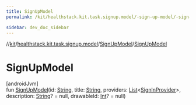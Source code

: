 ```yaml
---
title: SignUpModel
permalink: /kit/healthstack.kit.task.signup.model/-sign-up-model/-sign-up-model.html

sidebar: dev_doc_sidebar
---
```

//[kit](../../../index.html)/[healthstack.kit.task.signup.model](../index.html)/[SignUpModel](index.html)/[SignUpModel](-sign-up-model.html)



# SignUpModel



[androidJvm]\
fun [SignUpModel](-sign-up-model.html)(id: [String](https://kotlinlang.org/api/latest/jvm/stdlib/kotlin/-string/index.html), title: [String](https://kotlinlang.org/api/latest/jvm/stdlib/kotlin/-string/index.html), providers: [List](https://kotlinlang.org/api/latest/jvm/stdlib/kotlin.collections/-list/index.html)&lt;[SignInProvider](../../healthstack.kit.auth/-sign-in-provider/index.html)&gt;, description: [String](https://kotlinlang.org/api/latest/jvm/stdlib/kotlin/-string/index.html)? = null, drawableId: [Int](https://kotlinlang.org/api/latest/jvm/stdlib/kotlin/-int/index.html)? = null)




